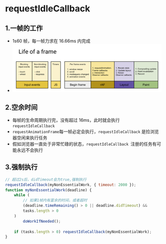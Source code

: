 # requestIdleCallback

## 1.一帧的工作

-   1s60 帧，每一帧力求在 16.66ms 内完成
-   ![life_of_frame](https://github.com/bearnew/picture/blob/master/markdown_v2/2022/life_of_frame.png?raw=true)

## 2.空余时间

-   每帧的生命周期执行完，没有超过 16ms，此时就会执行`requestIdleCallback`
-   `requestAnimationFrame`每一帧必定会执行，`requestIdleCallback` 是捡浏览器空闲来执行任务
-   假如浏览器一直处于非常忙碌的状态，`requestIdleCallback `注册的任务有可能永远不会执行

## 3.强制执行

```js
// 超过2s后，didTimeout会为true,强制执行
requestIdleCallback(myNonEssentialWork, { timeout: 2000 });
function myNonEssentialWork(deadline) {
    while (
        // 如果1帧内有富余的时间，或者超时
        (deadline.timeRemaining() > 0 || deadline.didTimeout) &&
        tasks.length > 0
    )
        doWorkIfNeeded();

    if (tasks.length > 0) requestIdleCallback(myNonEssentialWork);
}
```

